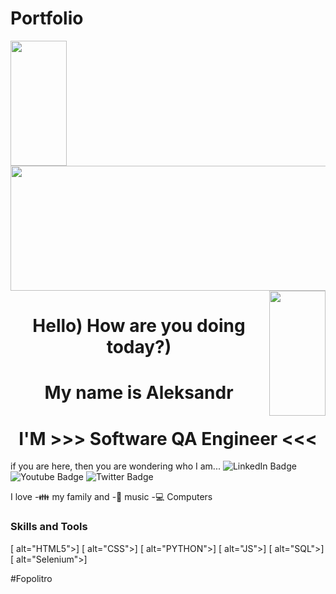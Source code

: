 # Portfolio

<div id="header">
 <img  align="left" src="https://media.giphy.com/media/KA593kO0JvXMs/giphy.gif" width="90" height="200"/>
   <img src="https://media.giphy.com/media/bAy8xK8qcCz0A/giphy.gif" width="832" height="200" color="red"/>
      <img align="right" src="https://media.giphy.com/media/KA593kO0JvXMs/giphy.gif" width="90" height="200"/>
        
  

</div>
<div id="header" align="center" color="red"> 
  <h1> Hello) How are you doing today?) </h1>
  <h1> My name is Aleksandr </h1>
</div>

<div align="center">
  <h1  align="center">I'M >>> Software QA Engineer <<< </h1>
</div>
<div>
 <a1> if you are here, then you are wondering who I am...</a1>

  <a2 href="https://www.linkedin.com/in/aleksandrguz/">
  <img src="https://img.shields.io/badge/LinkedIn-blue?style=for-the-badge&logo=linkedin&logoColor=white" alt="LinkedIn Badge"/>
    </a2>
  <a3 href="your-youtube-URL">
    <img src="https://img.shields.io/badge/YouTube-red?style=for-the-badge&logo=youtube&logoColor=white" alt="Youtube Badge"/>
  </a3>
  <a4 href="your-twitter-URL">
    <img src="https://img.shields.io/badge/Twitter-blue?style=for-the-badge&logo=twitter&logoColor=white" alt="Twitter Badge"/>
  </a4>
</div>
</div>

I love
-:family: my family and -🎵 music
-:computer: Computers 

### Skills and Tools
[<img align="left"> alt="HTML5">]
[<img align="left"> alt="CSS">]
[<img align="left"> alt="PYTHON">]
[<img align="left"> alt="JS">]
[<img align="left"> alt="SQL">]
[<img align="left"> alt="Selenium">]




[linkedin]: https://www.linkedin.com/in/aleksandrguz/



#Fopolitro
